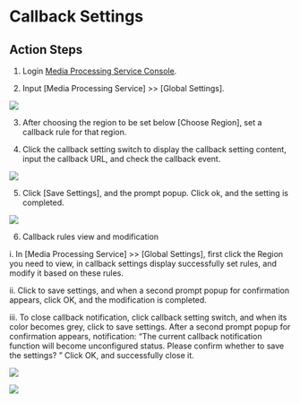 # Callback Settings

## Action Steps

1. Login [Media Processing Service Console](https://mps-console.jdcloud.com/).

2. Input [Media Processing Service] >> [Global Settings].

![](https://github.com/jdcloudcom/cn/blob/edit/image/Media-Processing-Service/MPS-009.png)

3. After choosing the region to be set below [Choose Region], set a callback rule for that region.

4. Click the callback setting switch to display the callback setting content, input the callback URL, and check the callback event.

![](https://github.com/jdcloudcom/cn/blob/edit/image/Media-Processing-Service/MPS-010.png)

5. Click [Save Settings], and the prompt popup. Click ok, and the setting is completed.

![](https://github.com/jdcloudcom/cn/blob/edit/image/Media-Processing-Service/MPS-011.png)

6. Callback rules view and modification

  i. In [Media Processing Service] >> [Global Settings], first click the Region you need to view, in callback settings display successfully set rules, and modify it based on these rules.

  ii. Click to save settings, and when a second prompt popup for confirmation appears, click OK, and the modification is completed.

  iii. To close callback notification, click callback setting switch, and when its color becomes grey, click to save settings. After a second prompt popup for confirmation appears, notification: “The current callback notification function will become unconfigured status. Please confirm whether to save the settings? ” Click OK, and successfully close it.

![](https://github.com/jdcloudcom/cn/blob/edit/image/Media-Processing-Service/MPS-012.png)

![](https://github.com/jdcloudcom/cn/blob/edit/image/Media-Processing-Service/MPS-013.png)
